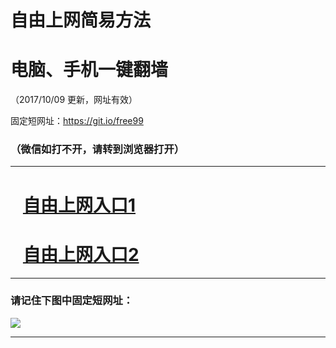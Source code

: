 ﻿# 自由上网简易方法

# 电脑、手机一键翻墙

（2017/10/09 更新，网址有效）

固定短网址：https://git.io/free99

### （微信如打不开，请转到浏览器打开）


***





# &nbsp;&nbsp; <a href="http://ft328022268.fwq-tz-1001.info/fwqtz01.html?t=100900127673 " target="_blank">自由上网入口1</a>
# &nbsp;&nbsp; <a href="http://ft2705532265.fwq-tz-1002.info/fwqtz02.html?t=10090017842 " target="_blank">自由上网入口2</a>
***

### 请记住下图中固定短网址：

<img src="https://s3-us-west-2.amazonaws.com/fwq-1001/yjfq-20170905okok.png" /> 


***

